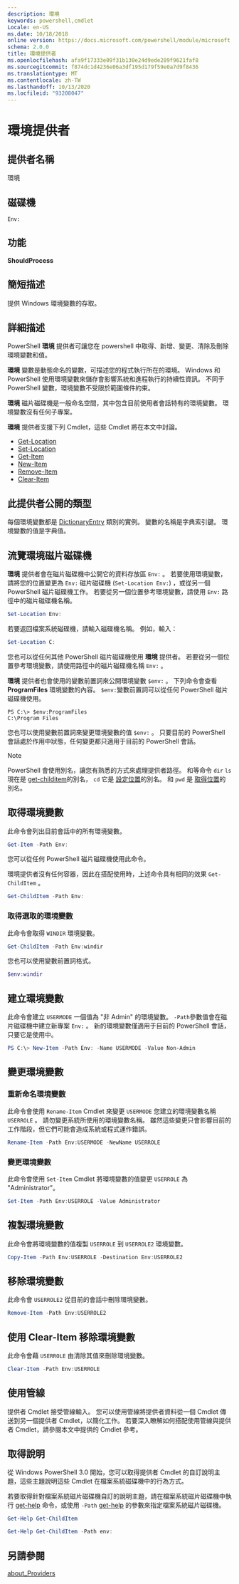 ```yaml
---
description: 環境
keywords: powershell,cmdlet
Locale: en-US
ms.date: 10/18/2018
online version: https://docs.microsoft.com/powershell/module/microsoft.powershell.core/about/about_environment_provider?view=powershell-5.1&WT.mc_id=ps-gethelp
schema: 2.0.0
title: 環境提供者
ms.openlocfilehash: afa9f17333e09f31b130e24d9ede289f9621faf8
ms.sourcegitcommit: f874dc1d4236e06a3df195d179f59e0a7d9f8436
ms.translationtype: MT
ms.contentlocale: zh-TW
ms.lasthandoff: 10/13/2020
ms.locfileid: "93208047"
---
```

# <a name="environment-provider"></a>環境提供者

## <a name="provider-name"></a>提供者名稱

環境

## <a name="drives"></a>磁碟機

`Env:`

## <a name="capabilities"></a>功能

**ShouldProcess**

## <a name="short-description"></a>簡短描述

提供 Windows 環境變數的存取。

## <a name="detailed-description"></a>詳細描述

PowerShell **環境** 提供者可讓您在 powershell 中取得、新增、變更、清除及刪除環境變數和值。

**環境** 變數是動態命名的變數，可描述您的程式執行所在的環境。 Windows 和 PowerShell 使用環境變數來儲存會影響系統和進程執行的持續性資訊。 不同于 PowerShell 變數，環境變數不受限於範圍條件約束。

**環境** 磁片磁碟機是一般命名空間，其中包含目前使用者會話特有的環境變數。 環境變數沒有任何子專案。

**環境** 提供者支援下列 Cmdlet，這些 Cmdlet 將在本文中討論。

- [Get-Location](xref:Microsoft.PowerShell.Management.Get-Location)
- [Set-Location](xref:Microsoft.PowerShell.Management.Set-Location)
- [Get-Item](xref:Microsoft.PowerShell.Management.Get-Item)
- [New-Item](xref:Microsoft.PowerShell.Management.New-Item)
- [Remove-Item](xref:Microsoft.PowerShell.Management.Remove-Item)
- [Clear-Item](xref:Microsoft.PowerShell.Management.Clear-Item)

## <a name="types-exposed-by-this-provider"></a>此提供者公開的類型

每個環境變數都是 [DictionaryEntry](/dotnet/api/system.collections.dictionaryentry) 類別的實例。 變數的名稱是字典索引鍵。 環境變數的值是字典值。

## <a name="navigating-the-environment-drive"></a>流覽環境磁片磁碟機

**環境** 提供者會在磁片磁碟機中公開它的資料存放區 `Env:` 。 若要使用環境變數，請將您的位置變更為 `Env:` 磁片磁碟機 (`Set-Location Env:`) ，或從另一個 PowerShell 磁片磁碟機工作。 若要從另一個位置參考環境變數，請使用 `Env:` 路徑中的磁片磁碟機名稱。

```powershell
Set-Location Env:
```

若要返回檔案系統磁碟機，請輸入磁碟機名稱。 例如，輸入：

```powershell
Set-Location C:
```

您也可以從任何其他 PowerShell 磁片磁碟機使用 **環境** 提供者。 若要從另一個位置參考環境變數，請使用路徑中的磁片磁碟機名稱 `Env:` 。

**環境** 提供者也會使用的變數前置詞來公開環境變數 `$env:` 。  下列命令會查看 **ProgramFiles** 環境變數的內容。 `$env:`變數前置詞可以從任何 PowerShell 磁片磁碟機使用。

```
PS C:\> $env:ProgramFiles
C:\Program Files
```

您也可以使用變數前置詞來變更環境變數的值 `$env:` 。  只要目前的 PowerShell 會話處於作用中狀態，任何變更都只適用于目前的 PowerShell 會話。

> [!NOTE]
> PowerShell 會使用別名，讓您有熟悉的方式來處理提供者路徑。 和等命令 `dir` `ls` 現在是 [get-childitem](xref:Microsoft.PowerShell.Management.Get-ChildItem)的別名， `cd` 它是 [設定位置](xref:Microsoft.PowerShell.Management.Set-Location)的別名。 和 `pwd` 是 [取得位置](xref:Microsoft.PowerShell.Management.Get-Location)的別名。

## <a name="getting-environment-variables"></a>取得環境變數

此命令會列出目前會話中的所有環境變數。

```powershell
Get-Item -Path Env:
```

您可以從任何 PowerShell 磁片磁碟機使用此命令。

環境提供者沒有任何容器，因此在搭配使用時，上述命令具有相同的效果 `Get-ChildItem` 。

```powershell
Get-ChildItem -Path Env:
```

### <a name="get-a-selected-environment-variable"></a>取得選取的環境變數

此命令會取得 `WINDIR` 環境變數。

```powershell
Get-ChildItem -Path Env:windir
```

您也可以使用變數前置詞格式。

```powershell
$env:windir
```

## <a name="create-an-environment-variable"></a>建立環境變數

此命令會建立 `USERMODE` 一個值為 "非 Admin" 的環境變數。 `-Path`參數值會在磁片磁碟機中建立新專案 `Env:` 。 新的環境變數僅適用于目前的 PowerShell 會話，只要它是使用中。

```powershell
PS C:\> New-Item -Path Env: -Name USERMODE -Value Non-Admin
```

## <a name="changing-an-environment-variable"></a>變更環境變數

### <a name="rename-an-environment-variable"></a>重新命名環境變數

此命令會使用 `Rename-Item` Cmdlet 來變更 `USERMODE` 您建立的環境變數名稱 `USERROLE` 。 請勿變更系統所使用的環境變數名稱。 雖然這些變更只會影響目前的工作階段，但它們可能會造成系統或程式運作錯誤。

```powershell
Rename-Item -Path Env:USERMODE -NewName USERROLE
```

### <a name="change-an-environment-variable"></a>變更環境變數

此命令會使用 `Set-Item` Cmdlet 將環境變數的值變更 `USERROLE` 為 "Administrator"。

```powershell
Set-Item -Path Env:USERROLE -Value Administrator
```

## <a name="copy-an-environment-variable"></a>複製環境變數

此命令會將環境變數的值複製 `USERROLE` 到 `USERROLE2` 環境變數。

```powershell
Copy-Item -Path Env:USERROLE -Destination Env:USERROLE2
```

## <a name="remove-an-environment-variable"></a>移除環境變數

此命令會 `USERROLE2` 從目前的會話中刪除環境變數。

```powershell
Remove-Item -Path Env:USERROLE2
```

## <a name="remove-an-environment-variable-with-clear-item"></a>使用 Clear-Item 移除環境變數

此命令會藉 `USERROLE` 由清除其值來刪除環境變數。

```powershell
Clear-Item -Path Env:USERROLE
```

## <a name="using-the-pipeline"></a>使用管線

提供者 Cmdlet 接受管線輸入。 您可以使用管線將提供者資料從一個 Cmdlet 傳送到另一個提供者 Cmdlet，以簡化工作。
若要深入瞭解如何搭配使用管線與提供者 Cmdlet，請參閱本文中提供的 Cmdlet 參考。

## <a name="getting-help"></a>取得說明

從 Windows PowerShell 3.0 開始，您可以取得提供者 Cmdlet 的自訂說明主題，這些主題說明這些 Cmdlet 在檔案系統磁碟機中的行為方式。

若要取得針對檔案系統磁片磁碟機自訂的說明主題，請在檔案系統磁片磁碟機中執行 [get-help](xref:Microsoft.PowerShell.Core.Get-Help) 命令，或使用 `-Path` [get-help](xref:Microsoft.PowerShell.Core.Get-Help) 的參數來指定檔案系統磁片磁碟機。

```powershell
Get-Help Get-ChildItem
```

```powershell
Get-Help Get-ChildItem -Path env:
```

## <a name="see-also"></a>另請參閱

[about_Providers](../About/about_Providers.md)
